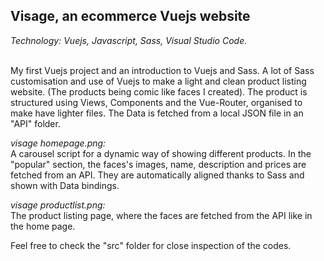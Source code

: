 <h2>Visage, an ecommerce Vuejs website</br></h2>
<i>Technology: Vuejs, Javascript, Sass, Visual Studio Code. </i> </br></br>

My first Vuejs project and an introduction to Vuejs and Sass.
A lot of Sass customisation and use of Vuejs to make a light and clean product listing website. (The products being comic like faces I created).
The product is structured using Views, Components and the Vue-Router, organised to make have lighter files.
The Data is fetched from a local JSON file in an "API" folder.

<i>visage homepage.png:</i> </br>
A carousel script for a dynamic way of showing different products.
In the "popular" section, the faces's images, name, description and prices are fetched from an API. They are automatically aligned thanks to Sass and shown with Data bindings.

<i>visage productlist.png:</i> </br>
The product listing page, where the faces are fetched from the API like in the home page.

Feel free to check the "src" folder for close inspection of the codes.
